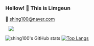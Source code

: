 ### Hellow! 👋 This is Limgeun


<span> 💌 shing100@naver.com </span>

<a href="https://www.instagram.com/limgeun/">
    <img 
        src="http://img.shields.io/badge/-Instagram-222222?style=flat&logo=Instagram&link=https://www.instagram.com/limgeun/"
        style="height : auto; margin-left : 10px; margin-right : 10px;"/>
</a>

<!--
**shing100/shing100** is a ✨ _special_ ✨ repository because its `README.md` (this file) appears on your GitHub profile.

Here are some ideas to get you started:

- 🔭 I’m currently working on ...
- 🌱 I’m currently learning ...
- 👯 I’m looking to collaborate on ...
- 🤔 I’m looking for help with ...
- 💬 Ask me about ...
- 📫 How to reach me: ...
- 😄 Pronouns: ...
- ⚡ Fun fact: ...
-->

![shing100's GitHub stats](https://github-readme-stats.vercel.app/api?username=shing100&show_icons=true&theme=cobal)
[![Top Langs](https://github-readme-stats.vercel.app/api/top-langs/?username=shing100&layout=compact)](https://github.com/anuraghazra/github-readme-stats)

